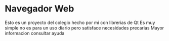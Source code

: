 Navegador Web
=============

Esto es un proyecto del colegio hecho por mi con librerias de Qt
Es muy simple no es para un uso diario pero satisface necesidades precarias
Mayor informacion consultar ayuda
